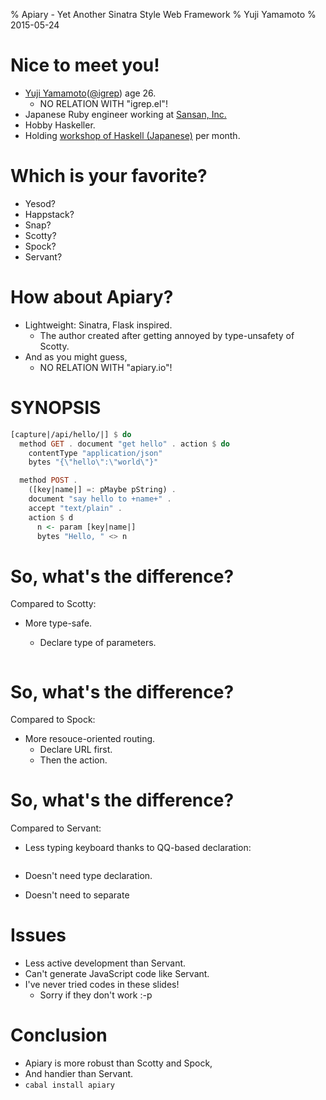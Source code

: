 % Apiary - Yet Another Sinatra Style Web Framework
% Yuji Yamamoto
% 2015-05-24

# Nice to meet you!

- [Yuji Yamamoto](https://plus.google.com/u/0/+YujiYamamoto_igrep/about)([\@igrep](https://twitter.com/igrep)) age 26.
    - NO RELATION WITH "igrep.el"!
- Japanese Ruby engineer working at [Sansan, Inc.](http://www.corp-sansan.com/)
- Hobby Haskeller.
- Holding [workshop of Haskell (Japanese)](http://connpass.com/series/754/) per month.

# Which is your favorite?

- Yesod?
- Happstack?
- Snap?
- Scotty?
- Spock?
- Servant?

# How about Apiary?

- Lightweight: Sinatra, Flask inspired.
    - The author created after getting annoyed by type-unsafety of Scotty.
- And as you might guess,
    - NO RELATION WITH "apiary.io"!

# SYNOPSIS

```haskell
[capture|/api/hello/|] $ do
  method GET . document "get hello" . action $ do
    contentType "application/json"
    bytes "{\"hello\":\"world\"}"

  method POST .
    ([key|name|] =: pMaybe pString) .
    document "say hello to +name+" .
    accept "text/plain" .
    action $ d 
      n <- param [key|name|]
      bytes "Hello, " <> n
```

# So, what's the difference?

Compared to Scotty:

- More type-safe.
    - Declare type of parameters.

    ```haskell
    ```

# So, what's the difference?

Compared to Spock:

- More resouce-oriented routing.
    - Declare URL first.
    - Then the action.

# So, what's the difference?

Compared to Servant:

- Less typing keyboard thanks to QQ-based declaration:

    ```haskell
    ```
- Doesn't need type declaration.
- Doesn't need to separate 

# Issues

- Less active development than Servant.
- Can't generate JavaScript code like Servant.
- I've never tried codes in these slides!
    - Sorry if they don't work :-p

# Conclusion

- Apiary is more robust than Scotty and Spock,
- And handier than Servant.
- `cabal install apiary`
